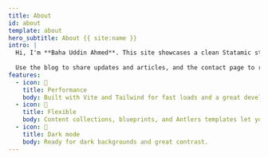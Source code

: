```yaml
---
title: About
id: about
template: about
hero_subtitle: About {{ site:name }}
intro: |
  Hi, I'm **Baha Uddin Ahmed**. This site showcases a clean Statamic starter with Tailwind CSS.
  
  Use the blog to share updates and articles, and the contact page to reach me.
features:
  - icon: 🚀
    title: Performance
    body: Built with Vite and Tailwind for fast loads and a great developer experience.
  - icon: 🧩
    title: Flexible
    body: Content collections, blueprints, and Antlers templates let you build quickly.
  - icon: 🌙
    title: Dark mode
    body: Ready for dark backgrounds and great contrast.
---
```

